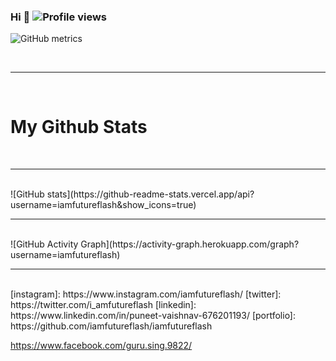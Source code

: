 ### Hi 👋  ![Profile views](https://gpvc.arturio.dev/iamfutureflash)
![GitHub metrics](https://metrics.lecoq.io/iamfutureflash)  

<!--
**iamfutureflash/iamfutureflash** is a ✨ _special_ ✨ repository because its `README.md` (this file) appears on your GitHub profile.

Here are some ideas to get you started:

- 🔭 I’m currently working on ...
- 🌱 I’m currently learning ...
- 👯 I’m looking to collaborate on ...
- 🤔 I’m looking for help with ...
- 💬 Ask me about ...
- 📫 How to reach me: ...
- 😄 Pronouns: ...
- ⚡ Fun fact: ...
-->
<br><hr><br>
<h1>My Github Stats</h1>
<br><hr><br>
![GitHub stats](https://github-readme-stats.vercel.app/api?username=iamfutureflash&show_icons=true)  
<br><hr><br>
![GitHub Activity Graph](https://activity-graph.herokuapp.com/graph?username=iamfutureflash)   
<br><hr><br>
<!-- [website]: https://holistic-developer.com/ -->
<!-- [youtube]: https://www.youtube.com/channel/UCD6bHzIZCJJcJD6QHGUIyrw -->
[instagram]: https://www.instagram.com/iamfutureflash/
[twitter]: https://twitter.com/i_amfutureflash
<!-- [facebook]: https://www.facebook.com/guru.sing.9822/ -->
[linkedin]: https://www.linkedin.com/in/puneet-vaishnav-676201193/
[portfolio]: https://github.com/iamfutureflash/iamfutureflash


https://www.facebook.com/guru.sing.9822/
